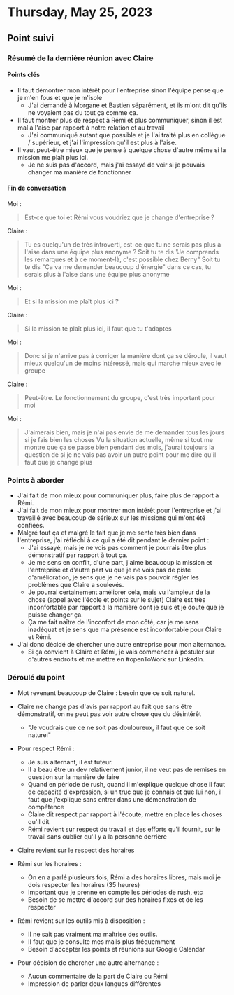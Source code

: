 # Thursday, May 25, 2023

## Point suivi

### Résumé de la dernière réunion avec Claire

#### Points clés

- Il faut démontrer mon intérêt pour l'entreprise sinon l'équipe pense que je m'en fous et que je m'isole
  - J'ai demandé à Morgane et Bastien séparément, et ils m'ont dit qu'ils ne voyaient pas du tout ça comme ça.
- Il faut montrer plus de respect à Rémi et plus communiquer, sinon il est mal à l'aise par rapport à notre relation et au travail
  - J'ai communiqué autant que possible et je l'ai traité plus en collègue / supérieur, et j'ai l'impression qu'il est plus à l'aise.
- Il vaut peut-être mieux que je pense à quelque chose d'autre même si la mission me plaît plus ici.
  - Je ne suis pas d'accord, mais j'ai essayé de voir si je pouvais changer ma manière de fonctionner

#### Fin de conversation

Moi :
> Est-ce que toi et Rémi vous voudriez que je change d'entreprise ?

Claire :
> Tu es quelqu'un de très introverti, est-ce que tu ne serais pas plus à l'aise dans une équipe plus anonyme ?
> Soit tu te dis "Je comprends les remarques et à ce moment-là, c'est possible chez Berny"
> Soit tu te dis "Ça va me demander beaucoup d'énergie" dans ce cas, tu serais plus à l'aise dans une équipe plus anonyme

Moi :
> Et si la mission me plaît plus ici ?

Claire :
> Si la mission te plaît plus ici, il faut que tu t'adaptes

Moi :
> Donc si je n'arrive pas à corriger la manière dont ça se déroule, il vaut mieux quelqu'un de moins intéressé, mais qui marche mieux avec le groupe

Claire :
> Peut-être. Le fonctionnement du groupe, c'est très important pour moi

Moi :
> J'aimerais bien, mais je n'ai pas envie de me demander tous les jours si je fais bien les choses
> Vu la situation actuelle, même si tout me montre que ça se passe bien pendant des mois, j'aurai toujours la question de si je ne vais pas avoir un autre point pour me dire qu'il faut que je change plus

### Points à aborder

- J'ai fait de mon mieux pour communiquer plus, faire plus de rapport à Rémi.
- J'ai fait de mon mieux pour montrer mon intérêt pour l'entreprise et j'ai travaillé avec beaucoup de sérieux sur les missions qui m'ont été confiées.
- Malgré tout ça et malgré le fait que je me sente très bien dans l'entreprise, j'ai réfléchi à ce qui a été dit pendant le dernier point :
  - J'ai essayé, mais je ne vois pas comment je pourrais être plus démonstratif par rapport à tout ça.
  - Je me sens en conflit, d'une part, j'aime beaucoup la mission et l'entreprise et d'autre part vu que je ne vois pas de piste d'amélioration, je sens que je ne vais pas pouvoir régler les problèmes que Claire a soulevés.
  - Je pourrai certainement améliorer cela, mais vu l'ampleur de la chose (appel avec l'école et points sur le sujet) Claire est très inconfortable par rapport à la manière dont je suis et je doute que je puisse changer ça.
  - Ça me fait naître de l'inconfort de mon côté, car je me sens inadéquat et je sens que ma présence est inconfortable pour Claire et Rémi.
- J'ai donc décidé de chercher une autre entreprise pour mon alternance.
  - Si ça convient à Claire et Rémi, je vais commencer à postuler sur d'autres endroits et me mettre en #openToWork sur LinkedIn.

### Déroulé du point

- Mot revenant beaucoup de Claire : besoin que ce soit naturel.
- Claire ne change pas d'avis par rapport au fait que sans être démonstratif, on ne peut pas voir autre chose que du désintérêt
  - "Je voudrais que ce ne soit pas douloureux, il faut que ce soit naturel"
- Pour respect Rémi :
  - Je suis alternant, il est tuteur.
  - Il a beau être un dev relativement junior, il ne veut pas de remises en question sur la manière de faire
  - Quand en période de rush, quand il m'explique quelque chose il faut de capacité d'expression, si un truc que je connais et que lui non, il faut que j'explique sans entrer dans une démonstration de compétence
  - Claire dit respect par rapport à l'écoute, mettre en place les choses qu'il dit
  - Rémi revient sur respect du travail et des efforts qu'il fournit, sur le travail sans oublier qu'il y a la personne derrière
- Claire revient sur le respect des horaires
- Rémi sur les horaires :
  - On en a parlé plusieurs fois, Rémi a des horaires libres, mais moi je dois respecter les horaires (35 heures)
  - Important que je prenne en compte les périodes de rush, etc
  - Besoin de se mettre d'accord sur des horaires fixes et de les respecter
- Rémi revient sur les outils mis à disposition :
  - Il ne sait pas vraiment ma maîtrise des outils.
  - Il faut que je consulte mes mails plus fréquemment
  - Besoin d'accepter les points et réunions sur Google Calendar

- Pour décision de chercher une autre alternance :
  - Aucun commentaire de la part de Claire ou Rémi
  - Impression de parler deux langues différentes
